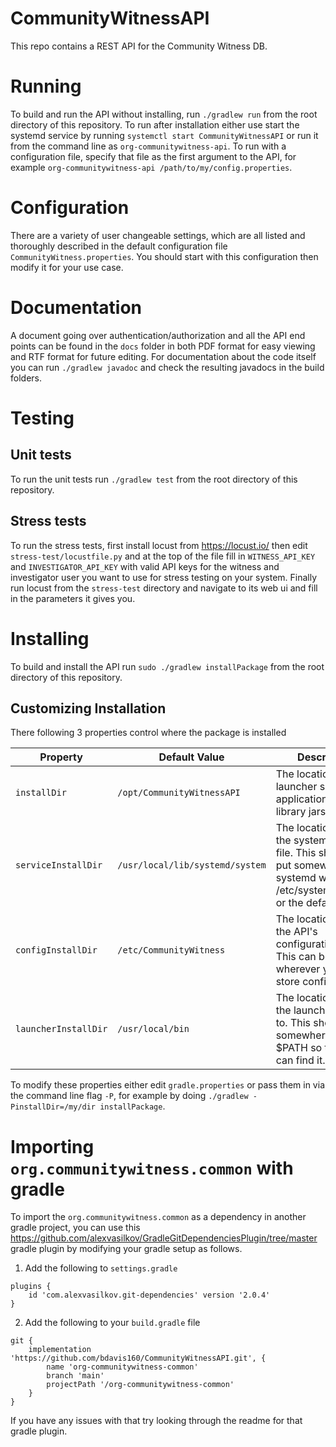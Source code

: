 # CommunityWitnessAPI
This repo contains a REST API for the Community Witness DB.  


# Running
To build and run the API without installing, run `./gradlew run` from the root directory of this repository.
To run after installation either use start the systemd service by running `systemctl start CommunityWitnessAPI` or run it from the command line
as `org-communitywitness-api`.
To run with a configuration file, specify that file as the first argument to the API, for example `org-communitywitness-api /path/to/my/config.properties`.


# Configuration
There are a variety of user changeable settings, which are all listed and thoroughly described in the default configuration file `CommunityWitness.properties`.
You should start with this configuration then modify it for your use case.


# Documentation
A document going over authentication/authorization and all the API end points can be found in the `docs` folder
in both PDF format for easy viewing and RTF format for future editing.
For documentation about the code itself you can run `./gradlew javadoc` and check the resulting javadocs in the build folders.


# Testing

## Unit tests
To run the unit tests run `./gradlew test` from the root directory of this repository.

## Stress tests
To run the stress tests, first install locust from https://locust.io/ 
then edit `stress-test/locustfile.py` and at the top of the file fill in `WITNESS_API_KEY` and `INVESTIGATOR_API_KEY`
with valid API keys for the witness and investigator user you want to use for stress testing on your system.
Finally run locust from the `stress-test` directory and navigate to its web ui and fill in the parameters it gives you.


# Installing
To build and install the API run `sudo ./gradlew installPackage` from the root directory of this repository.

## Customizing Installation
There following 3 properties control where the package is installed

Property | Default Value | Description 
-------- | ------------- | -----------
`installDir` | `/opt/CommunityWitnessAPI` | The location to store launcher scripts, the application jar, and library jars.
`serviceInstallDir` | `/usr/local/lib/systemd/system` | The location to store the systemd service file. This should be put somewhere systemd will look like /etc/systemd/system or the default value.
`configInstallDir` | `/etc/CommunityWitness` | The location to store the API's configuration file. This can be wherever you like to store configs.
`launcherInstallDir` | `/usr/local/bin` | The location to link the launcher script to. This should be somewhere in $PATH so that shells can find it.

To modify these properties either edit `gradle.properties` or pass them in via the command line flag `-P`, for example by doing `./gradlew -PinstallDir=/my/dir installPackage`.


# Importing `org.communitywitness.common` with gradle
To import the `org.communitywitness.common` as a dependency in another gradle project, you can use this https://github.com/alexvasilkov/GradleGitDependenciesPlugin/tree/master gradle plugin by modifying your gradle setup as follows.

1. Add the following to `settings.gradle`
```
plugins {
	id 'com.alexvasilkov.git-dependencies' version '2.0.4'
}
```

2. Add the following to your `build.gradle` file
```
git {
	implementation 'https://github.com/bdavis160/CommunityWitnessAPI.git', {
		name 'org-communitywitness-common'
		branch 'main'
		projectPath '/org-communitywitness-common'
	}
}
```

If you have any issues with that try looking through the readme for that gradle plugin.
	